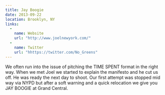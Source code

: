 ```yaml
---
title: Jay Boogie
date: 2013-09-22
location: Brooklyn, NY
links:
  -
    name: Website
    url: "http://www.joelnewyork.com/"
  -
    name: Twitter
    url: "hhttps://twitter.com/No_Greens"
---
```


We often run into the issue of pitching the TIME SPENT format in the right way. When we met Joel we started to explain the manifesto and he cut us off. He was ready the next day to shoot. Our first attempt was stopped mid way via NYPD but after a soft warning and a quick relocation we give you JAY BOOGIE at Grand Central.

